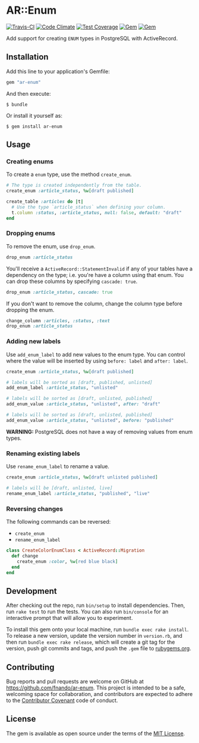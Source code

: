 # AR::Enum

[![Travis-CI](https://travis-ci.org/fnando/ar-enum.svg)](https://travis-ci.org/fnando/ar-enum)
[![Code Climate](https://codeclimate.com/github/fnando/ar-enum/badges/gpa.svg)](https://codeclimate.com/github/fnando/ar-enum)
[![Test Coverage](https://codeclimate.com/github/fnando/ar-enum/badges/coverage.svg)](https://codeclimate.com/github/fnando/ar-enum/coverage)
[![Gem](https://img.shields.io/gem/v/ar-enum.svg)](https://rubygems.org/gems/ar-enum)
[![Gem](https://img.shields.io/gem/dt/ar-enum.svg)](https://rubygems.org/gems/ar-enum)

Add support for creating `ENUM` types in PostgreSQL with ActiveRecord.

## Installation

Add this line to your application's Gemfile:

```ruby
gem "ar-enum"
```

And then execute:

    $ bundle

Or install it yourself as:

    $ gem install ar-enum

## Usage

### Creating enums

To create a `enum` type, use the method `create_enum`.

```ruby
# The type is created independently from the table.
create_enum :article_status, %w[draft published]

create_table :articles do |t|
  # Use the type `article_status` when defining your column.
  t.column :status, :article_status, null: false, default: "draft"
end
```

### Dropping enums

To remove the enum, use `drop_enum`.

```ruby
drop_enum :article_status
```

You'll receive a `ActiveRecord::StatementInvalid` if any of your tables have a dependency on the type; i.e. you're have a column using that enum. You can drop these columns by specifying `cascade: true`.

```ruby
drop_enum :article_status, cascade: true
```

If you don't want to remove the column, change the column type before dropping the enum.

```ruby
change_column :articles, :status, :text
drop_enum :article_status
```

### Adding new labels

Use `add_enum_label` to add new values to the enum type. You can control where the value will be inserted by using `before: label` and `after: label`.

```ruby
create_enum :article_status, %w[draft published]

# labels will be sorted as [draft, published, unlisted]
add_enum_label :article_status, "unlisted"

# labels will be sorted as [draft, unlisted, published]
add_enum_value :article_status, "unlisted", after: "draft"

# labels will be sorted as [draft, unlisted, published]
add_enum_value :article_status, "unlisted", before: "published"
```

**WARNING:** PostgreSQL does not have a way of removing values from enum types.

### Renaming existing labels

Use `rename_enum_label` to rename a value.

```ruby
create_enum :article_status, %w[draft unlisted published]

# labels will be [draft, unlisted, live]
rename_enum_label :article_status, "published", "live"
```

### Reversing changes

The following commands can be reversed:

- `create_enum`
- `rename_enum_label`


```ruby
class CreateColorEnumClass < ActiveRecord::Migration
  def change
    create_enum :color, %w[red blue black]
  end
end
```

## Development

After checking out the repo, run `bin/setup` to install dependencies. Then, run `rake test` to run the tests. You can also run `bin/console` for an interactive prompt that will allow you to experiment.

To install this gem onto your local machine, run `bundle exec rake install`. To release a new version, update the version number in `version.rb`, and then run `bundle exec rake release`, which will create a git tag for the version, push git commits and tags, and push the `.gem` file to [rubygems.org](https://rubygems.org).

## Contributing

Bug reports and pull requests are welcome on GitHub at https://github.com/fnando/ar-enum. This project is intended to be a safe, welcoming space for collaboration, and contributors are expected to adhere to the [Contributor Covenant](contributor-covenant.org) code of conduct.


## License

The gem is available as open source under the terms of the [MIT License](http://opensource.org/licenses/MIT).

